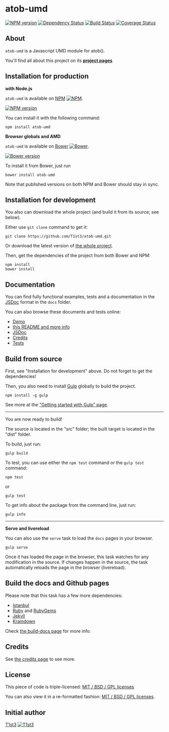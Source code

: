 atob-umd
==================


[![NPM version](https://badge.fury.io/js/atob-umd.svg)](http://badge.fury.io/js/atob-umd)
[![Dependency Status](https://david-dm.org/t1st3/atob-umd.svg?theme=shields.io)](https://david-dm.org/t1st3/atob-umd)
[![Build Status](https://travis-ci.org/T1st3/atob-umd.svg?branch=master)](https://travis-ci.org/T1st3/atob-umd)
[![Coverage Status](https://coveralls.io/repos/T1st3/atob-umd/badge.png)](https://coveralls.io/r/T1st3/atob-umd)



About
---

`atob-umd` is a Javascript UMD module for atob().

You'll find all about this project on its **[project pages](http://t1st3.github.io/atob-umd/)**




Installation for production
---

**with Node.js**

`atob-umd` is available on [NPM](https://www.npmjs.org/package/atob-umd)
[![NPM](http://t1st3.github.io/atob-umd/assets/img/vendor/npm-16x16.png)](https://www.npmjs.org/package/atob-umd).

[![NPM version](https://badge.fury.io/js/atob-umd.svg)](http://badge.fury.io/js/atob-umd)

You can install it with the following command:

    npm install atob-umd


**Browser globals and AMD**


`atob-umd` is available on [Bower](http://bower.io/search/?q=atob-umd)
[![Bower](http://t1st3.github.io/atob-umd/assets/img/vendor/bower-16x16.png)](http://bower.io/search/?q=atob-umd).

[![Bower version](https://badge.fury.io/bo/atob-umd.svg)](http://badge.fury.io/js/atob-umd)

To install it from Bower, just run 

    bower install atob-umd

Note that published versions on both NPM and Bower should stay in sync.



Installation for development
---


You also can download the whole project (and build it from its source; see below).

Either use `git clone` command to get it:

    git clone https://github.com/T1st3/atob-umd.git

Or download the latest version of [the whole project](https://github.com/T1st3/atob-umd/archive/master.zip).

Then, get the dependencies of the project from both Bower and NPM:

    npm install
    bower install



Documentation
---


You can find fully functional examples, tests and a documentation in the [JSDoc](http://usejsdoc.org/) format in the `docs` folder.

You can also browse these documents and tests online:

- [Demo](http://t1st3.github.io/atob-umd/demo.html)
- [this README and more info](http://t1st3.github.io/atob-umd)
- [JSDoc](http://t1st3.github.io/atob-umd/jsdoc.html)
- [Credits](http://t1st3.github.io/atob-umd/credits.html)
- [Tests](http://t1st3.github.io/atob-umd/tests.html)




Build from source
---


First, see "Installation for development" above. 
Do not forget to get the dependencies!

Then, you also need to install [Gulp](http://gulpjs.com/) globally to build the project.

    npm install -g gulp

See more at the ["Getting started with Gulp" page](https://github.com/gulpjs/gulp/blob/master/docs/getting-started.md#getting-started).


---

You are now ready to build!

The source is located in the "src" folder; the built target is located in the "dist" folder.

To build, just run:

    gulp build

To test, you can use either the `npm test` command or the `gulp test` command:

    npm test

or

    gulp test

To get info about the package from the command line, just run:

    gulp info


---

**Serve and livereload**

You can also use the `serve` task to load the `docs` pages in your browser.

    gulp serve

Once it has loaded the page in the browser, this task watches for any modification in the source.
If changes happen in the source, the task automatically reloads the page in the browser (livereload).





Build the docs and Github pages
---

Please note that this task has a few more dependencies:

* [Istanbul](http://gotwarlost.github.io/istanbul/)
* [Ruby](https://www.ruby-lang.org/) and [RubyGems](https://rubygems.org/)
* [Jekyll](http://jekyllrb.com/)
* [Kramdown](http://kramdown.gettalong.org/)


Check [the build-docs page](http://t1st3.github.io/atob-umd/build_docs.html) for more info.




Credits
---


See [the credits page](http://t1st3.github.io/atob-umd/credits.html) to see more.


License
---


This piece of code is triple-licensed: [MIT / BSD / GPL licenses](https://github.com/T1st3/atob-umd/blob/master/LICENSE.md)

You can also view it in a re-formatted fashion: [MIT / BSD / GPL licenses](http://t1st3.github.io/atob-umd/license.html).



Initial author
---

[T1st3](https://github.com/T1st3/) 
[![T1st3](http://t1st3.github.io/atob-umd/assets/img/gravatar-16x16.png)](https://github.com/T1st3/)

